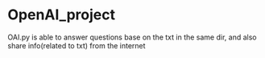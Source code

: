 # OpenAI_project
OAI.py is able to answer questions base on the txt in the same dir, and also share info(related to txt) from the internet
